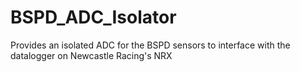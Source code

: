 # BSPD_ADC_Isolator
Provides an isolated ADC for the BSPD sensors to interface with the datalogger on Newcastle Racing's NRX 
